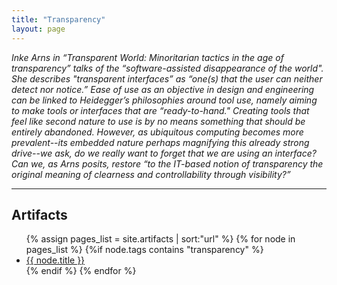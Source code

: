 ```yaml
---
title: "Transparency"
layout: page
---
```


_Inke Arns in “Transparent World: Minoritarian tactics in the age of transparency” talks of the “software-assisted disappearance of the world". She describes "transparent interfaces” as “one(s) that the user can neither detect nor notice.” Ease of use as an objective in design and engineering can be linked to Heidegger’s philosophies around tool use, namely aiming to make tools or interfaces that are “ready-to-hand." Creating tools that feel like second nature to use is by no means something that should be entirely abandoned. However, as ubiquitous computing becomes more prevalent--its embedded nature perhaps magnifying this already strong drive--we ask, do we really want to forget that we are using an interface? Can we, as Arns posits, restore “to the IT-based notion of transparency the original meaning of clearness and controllability through visibility?”_

-------------------------

<div class="toc">
  <h2>Artifacts</h2>
  <ul class="texts">
  {% assign pages_list = site.artifacts | sort:"url" %}
  {% for node in pages_list %}
  	{%if node.tags contains "transparency" %}
   <li >
	<a class="{% if page.url == node.url %} active{% endif %}" href="{{ site.baseurl }}{{ node.url }}">{{ node.title }}</a>
    </li>
    {% endif %}
  {% endfor %}
  </ul>
</div>
